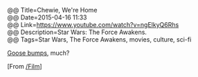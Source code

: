 @@ Title=Chewie, We're Home  
@@ Date=2015-04-16 11:33  
@@ Link=https://www.youtube.com/watch?v=ngElkyQ6Rhs  
@@ Description=Star Wars: The Force Awakens.  
@@ Tags=Star Wars, The Force Awakens, movies, culture, sci-fi      

[Goose bumps](https://en.wikipedia.org/wiki/Goose_bumps), much? 

[From [/Film](http://www.slashfilm.com/the-force-awakens-trailer/)]